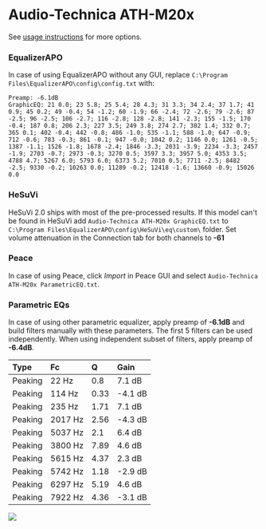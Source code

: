 # Audio-Technica ATH-M20x
See [usage instructions](https://github.com/jaakkopasanen/AutoEq#usage) for more options.

### EqualizerAPO
In case of using EqualizerAPO without any GUI, replace `C:\Program Files\EqualizerAPO\config\config.txt`
with:
```
Preamp: -6.1dB
GraphicEQ: 21 0.0; 23 5.8; 25 5.4; 28 4.3; 31 3.3; 34 2.4; 37 1.7; 41 0.9; 45 0.2; 49 -0.4; 54 -1.2; 60 -1.9; 66 -2.4; 72 -2.6; 79 -2.6; 87 -2.5; 96 -2.5; 106 -2.7; 116 -2.8; 128 -2.8; 141 -2.3; 155 -1.5; 170 -0.4; 187 0.8; 206 2.3; 227 3.5; 249 3.8; 274 2.7; 302 1.4; 332 0.7; 365 0.1; 402 -0.4; 442 -0.8; 486 -1.0; 535 -1.1; 588 -1.0; 647 -0.9; 712 -0.6; 783 -0.3; 861 -0.1; 947 -0.0; 1042 0.2; 1146 0.0; 1261 -0.5; 1387 -1.1; 1526 -1.8; 1678 -2.4; 1846 -3.3; 2031 -3.9; 2234 -3.3; 2457 -1.9; 2703 -0.7; 2973 -0.3; 3270 0.5; 3597 3.3; 3957 5.0; 4353 3.5; 4788 4.7; 5267 6.0; 5793 6.0; 6373 5.2; 7010 0.5; 7711 -2.5; 8482 -2.5; 9330 -0.2; 10263 0.0; 11289 -0.2; 12418 -1.6; 13660 -0.9; 15026 0.0
```

### HeSuVi
HeSuVi 2.0 ships with most of the pre-processed results. If this model can't be found in HeSuVi add
`Audio-Technica ATH-M20x GraphicEQ.txt` to `C:\Program Files\EqualizerAPO\config\HeSuVi\eq\custom\` folder.
Set volume attenuation in the Connection tab for both channels to **-61**

### Peace
In case of using Peace, click *Import* in Peace GUI and select `Audio-Technica ATH-M20x ParametricEQ.txt`.

### Parametric EQs
In case of using other parametric equalizer, apply preamp of **-6.1dB** and build filters manually
with these parameters. The first 5 filters can be used independently.
When using independent subset of filters, apply preamp of **-6.4dB**.

| Type    | Fc      |    Q | Gain    |
|:--------|:--------|:-----|:--------|
| Peaking | 22 Hz   | 0.8  | 7.1 dB  |
| Peaking | 114 Hz  | 0.33 | -4.1 dB |
| Peaking | 235 Hz  | 1.71 | 7.1 dB  |
| Peaking | 2017 Hz | 2.56 | -4.3 dB |
| Peaking | 5037 Hz | 2.1  | 6.4 dB  |
| Peaking | 3800 Hz | 7.89 | 4.6 dB  |
| Peaking | 5615 Hz | 4.37 | 2.3 dB  |
| Peaking | 5742 Hz | 1.18 | -2.9 dB |
| Peaking | 6297 Hz | 5.19 | 4.6 dB  |
| Peaking | 7922 Hz | 4.36 | -3.1 dB |

![](https://raw.githubusercontent.com/jaakkopasanen/AutoEq/master/results/rtings/avg/Audio-Technica%20ATH-M20x/Audio-Technica%20ATH-M20x.png)
